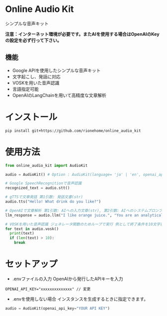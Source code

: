 # Online Audio Kit
シンプルな音声キット

**注意：インターネット環境が必要です。またAIを使用する場合はOpenAIのKeyの設定を必ず行って下さい。**

## 機能
+ Google APIを使用したシンプルな音声キット
+ 文字起こし、発話に対応
+ VOSKを用いた音声認識
+ 言語指定可能
+ OpenAIのLangChainを用いて高精度な文章解析

# インストール
```shell
pip install git+https://github.com/rionehome/online_audio_kit
```

# 使用方法
```python
from online_audio_kit import AudioKit

audio = AudioKit() # Option : AudioKit(language= 'ja' | 'en', openai_api_key=str) 

# Google SpeechRecognitionで音声認識
recognized_text = audio.stt()

# gTTSで文章発話 第1引数: 発話文書(str)
audio.tts("Hello! What drink do you like?")

# OpenAIで文章解析 第1引数: AIへの入力文章(str), 第2引数: AIへのシステムプロンプト(str)
llm_response = audio.llm("I like orange juice.", "You are an analytical AI.  Extract only your favorite drinks from the input text and output the names of the drinks as an array. Example, Human: I like orange juice but I don't like coffee. You: ['orange juice'], Human: My favorite drink is grape juice and apple juice. You: ['grape juice','apple juice']")

# VOSKを用いた音声認識 ジェネレータ関数のためループで実行 例として終了条件を10文字以上の認識としている
for text in audio.vosk()
  print(text)
  if (len(text) > 10):
    break
```

# セットアップ
+ .envファイルの入力
OpenAIから発行したAPIキーを入力
```sh:.env
OPENAI_API_KEY="xxxxxxxxxxxxxx" // 変更
```
+ .envを使用しない場合
インスタンスを生成するときに指定できます。
```python
audio = AudioKit(openai_api_key="YOUR API KEY")
```

